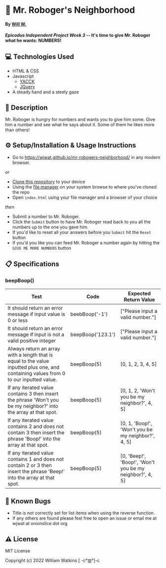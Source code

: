 # :robot: Mr. Roboger's Neighborhood

#### By [Will W.](https://wjwat.com/)

#### _Epicodus Independent Project Week 3_ -- It's time to give Mr. Roboger what he wants: NUMBERS!

## :computer: Technologies Used

* HTML & CSS
* Javascript
  - [YACCK](https://sphars.github.io/yacck/)
  - [JQuery](https://jquery.com/)
* A steady hand and a steely gaze

## :memo: Description

Mr. Roboger is hungry for numbers and wants you to give him some. Give him a number and see what he says about it. Some of them he likes more than others!

## :gear: Setup/Installation & Usage Instructions

- Go to https://wjwat.github.io/mr-robogers-neighborhood/ in any modern browser.

*or*

- [Clone this repository](https://docs.github.com/en/repositories/creating-and-managing-repositories/cloning-a-repository) to your device
- Using the [file manager](https://www.lifewire.com/what-is-a-file-manager-4589189) on your system browse to where you've cloned the repo
- Open `index.html` using your file manager and a browser of your choice

*then*

- Submit a number to Mr. Roboger.
- Click the `Submit` button to have Mr. Roboger read back to you all the numbers up to the one you gave him.
- If you'd like to reset all your answers before you `Submit` hit the `Reset` button
- If you'd you like you can feed Mr. Roboger a number again by hitting the `GIVE ME MORE NUMBERS` button

## :clipboard: Specifications

### beepBoop()

| Test | Code | Expected Return Value |
| ---- | ---- | --------------------- |
| It should return an error message if input value is 0 or less                                                                                    | beebBoop('-1')    | ["Please input a valid number."] |
| It should return an error message if input is not a valid positive integer                                                                       | beepBoop('123.1') | ["Please input a valid number."] |
| Always return an array with a length that is equal to the value inputted plus one, and containing values from 0 to our inputted value. | beepBoop(5)       | [0, 1, 2, 3, 4, 5] |
| If any iterated value contains 3 then insert the phrase 'Won't you be my neighbor?' into the array at that spot.                      | beepBoop(5)       | [0, 1, 2, 'Won't you be my neighbor?', 4, 5] |
| If any iterated value contains 2 and does not contain 3 then insert the phrase 'Boop!' into the array at that spot.                   | beepBoop(5)       | [0, 1, 'Boop!', 'Won't you be my neighbor?', 4, 5] |
| If any iterated value contains 1 and does not contain 2 or 3 then insert the phrase 'Beep!' into the array at that spot.              | beepBoop(5)       | [0, 'Beep!', 'Boop!', 'Won't you be my neighbor?', 4, 5] |

## :lady_beetle: Known Bugs

* Title is not correctly set for list items when using the reverse function.
* If any others are found please feel free to open an issue or email me at wjwat at onionslice dot org

## :warning: License

MIT License

Copyright (c) 2022 William Watkins  [ -c°▥°]-c
